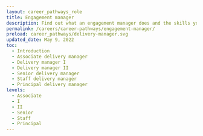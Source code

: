 ```yaml
---
layout: career_pathways_role
title: Engagement manager
description: Find out what an engagement manager does and the skills you need to do the job.
permalink: /careers/career-pathways/engagement-manager/
preload: career_pathways/delivery-manager.svg
updated_date: May 9, 2022
toc:
  - Introduction
  - Associate delivery manager
  - Delivery manager I
  - Delivery manager II
  - Senior delivery manager
  - Staff delivery manager
  - Principal delivery manager
levels:
  - Associate
  - I
  - II
  - Senior
  - Staff
  - Principal
---
```


